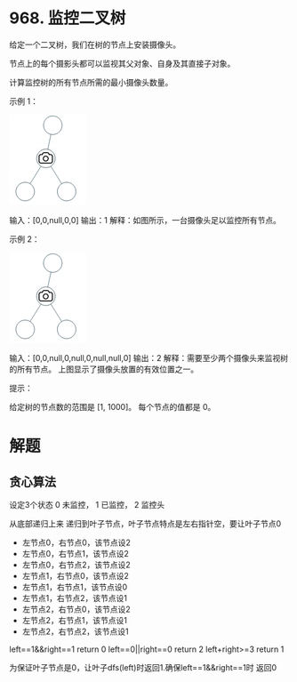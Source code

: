 # 968. 监控二叉树
给定一个二叉树，我们在树的节点上安装摄像头。

节点上的每个摄影头都可以监视其父对象、自身及其直接子对象。

计算监控树的所有节点所需的最小摄像头数量。

示例 1：

![img](q968img1.png)

输入：[0,0,null,0,0]
输出：1
解释：如图所示，一台摄像头足以监控所有节点。

示例 2：

![img](q968img1.png)

输入：[0,0,null,0,null,0,null,null,0]
输出：2
解释：需要至少两个摄像头来监视树的所有节点。 上图显示了摄像头放置的有效位置之一。

提示：

给定树的节点数的范围是 [1, 1000]。
每个节点的值都是 0。

# 解题

## 贪心算法

设定3个状态
0 未监控， 1 已监控， 2 监控头

从底部递归上来
递归到叶子节点，叶子节点特点是左右指针空，要让叶子节点0

- 左节点0，右节点0，该节点设2
- 左节点0，右节点1，该节点设2
- 左节点0，右节点2，该节点设2
- 左节点1，右节点0，该节点设2
- 左节点1，右节点1，该节点设0
- 左节点1，右节点2，该节点设1
- 左节点2，右节点0，该节点设2
- 左节点2，右节点1，该节点设1
- 左节点2，右节点2，该节点设1

left==1&&right==1 return 0
left==0||right==0 return 2
left+right>=3 return 1

为保证叶子节点是0，让叶子dfs(left)时返回1.确保left==1&&right==1时 返回0



